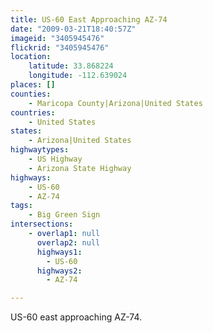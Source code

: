 ```yaml
---
title: US-60 East Approaching AZ-74
date: "2009-03-21T18:40:57Z"
imageid: "3405945476"
flickrid: "3405945476"
location:
    latitude: 33.868224
    longitude: -112.639024
places: []
counties:
    - Maricopa County|Arizona|United States
countries:
    - United States
states:
    - Arizona|United States
highwaytypes:
    - US Highway
    - Arizona State Highway
highways:
    - US-60
    - AZ-74
tags:
    - Big Green Sign
intersections:
    - overlap1: null
      overlap2: null
      highways1:
        - US-60
      highways2:
        - AZ-74

---
```

US-60 east approaching AZ-74.